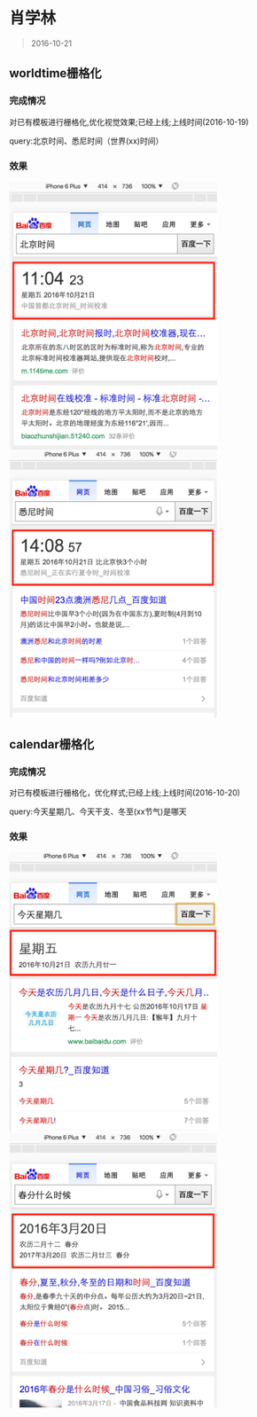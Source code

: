 # 肖学林
> 2016-10-21

## worldtime栅格化

### 完成情况

对已有模板进行栅格化,优化视觉效果;已经上线;上线时间(2016-10-19)

query:北京时间、悉尼时间（世界(xx)时间）
 

### 效果

<img src="img/xiaoxuelin/btime.png" width="375">

<img src="img/xiaoxuelin/xtime.png" width="375">




##  calendar栅格化

### 完成情况

对已有模板进行栅格化，优化样式;已经上线;上线时间(2016-10-20)

query:今天星期几、今天干支、冬至(xx节气)是哪天


### 效果

<img src="img/xiaoxuelin/jdate.png" width="375">

<img src="img/xiaoxuelin/cdate.png" width="375">


